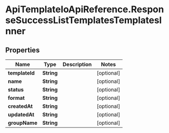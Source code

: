 # ApiTemplateIoApiReference.ResponseSuccessListTemplatesTemplatesInner

## Properties

Name | Type | Description | Notes
------------ | ------------- | ------------- | -------------
**templateId** | **String** |  | [optional] 
**name** | **String** |  | [optional] 
**status** | **String** |  | [optional] 
**format** | **String** |  | [optional] 
**createdAt** | **String** |  | [optional] 
**updatedAt** | **String** |  | [optional] 
**groupName** | **String** |  | [optional] 


